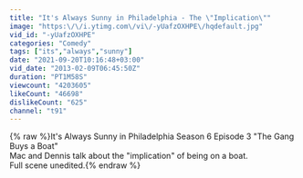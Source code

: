 ```yaml
---
title: "It's Always Sunny in Philadelphia - The \"Implication\""
image: "https:\/\/i.ytimg.com\/vi\/-yUafzOXHPE\/hqdefault.jpg"
vid_id: "-yUafzOXHPE"
categories: "Comedy"
tags: ["its","always","sunny"]
date: "2021-09-20T10:16:48+03:00"
vid_date: "2013-02-09T06:45:50Z"
duration: "PT1M58S"
viewcount: "4203605"
likeCount: "46698"
dislikeCount: "625"
channel: "t91"
---
```

{% raw %}It's Always Sunny in Philadelphia Season 6 Episode 3 &quot;The Gang Buys a Boat&quot;<br />Mac and Dennis talk about the &quot;implication&quot; of being on a boat.<br />Full scene unedited.{% endraw %}
